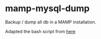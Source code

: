 mamp-mysql-dump
===============

Backup / dump all db in a MAMP installation.

Adapted the bash script from [here](http://dev.mensfeld.pl/2013/04/backup-mysql-dump-all-your-mysql-databases-in-separate-files/)


